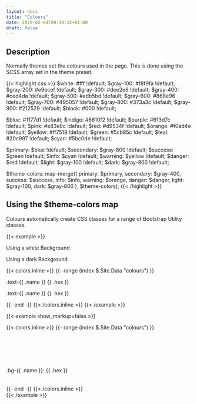 ```yaml
---
layout: docs
title: "Colours"
date: 2020-02-04T09:40:32+01:00
draft: false
---
```


## Description

Normally themes set the colours used in the page. This is done using the SCSS array set in the theme preset.

{{< highlight css >}}
$white:    #fff !default;
$gray-100: #f8f9fa !default;
$gray-200: #e9ecef !default;
$gray-300: #dee2e6 !default;
$gray-400: #ced4da !default;
$gray-500: #adb5bd !default;
$gray-600: #868e96 !default;
$gray-700: #495057 !default;
$gray-800: #373a3c !default;
$gray-900: #212529 !default;
$black:    #000 !default;

$blue:    #1177d1 !default;
$indigo:  #6610f2 !default;
$purple:  #613d7c !default;
$pink:    #e83e8c !default;
$red:     #d9534f !default;
$orange:  #f0ad4e !default;
$yellow:  #ff7518 !default;
$green:   #5cb85c !default;
$teal:    #20c997 !default;
$cyan:    #5bc0de !default;

$primary:       $blue !default;
$secondary:     $gray-800 !default;
$success:       $green !default;
$info:          $cyan !default;
$warning:       $yellow !default;
$danger:        $red !default;
$light:         $gray-100 !default;
$dark:          $gray-800 !default;

$theme-colors: map-merge((
    primary: $primary,
    secondary: $gray-400,
    success: $success,
    info: $info,
    warning: $orange,
    danger: $danger,
    light: $gray-100,
    dark: $gray-800
), $theme-colors);
{{< /highlight >}}

## Using the $theme-colors map

Colours automatically create CSS classes for a range of Bootstrap Utility classes.

{{< example >}}
<div class="row no-gutter">
   <div class="col-sm-6 py-3"><p>Using a white Background</p></div>
   <div class="col-sm-6 py-3 text-light bg-dark"><p>Using a dark Background</p></div>
</div>
{{< colors.inline >}}
{{- range (index $.Site.Data "colours") }}
<div class="row no-gutter">
   <div class="col-sm-6">
      <p class="text-{{ .name }}">.text-{{ .name }} {{ .hex }}</p>
    </div>
    <div class="col-sm-6 bg-dark">
      <p class="text-{{ .name }}">.text-{{ .name }} {{ .hex }}</p>
    </div>
</div>
{{- end -}}
{{< /colors.inline >}}
{{< /example >}}

{{< example show_markup=false >}}
<div class="card-deck">
{{< colors.inline >}}
{{- range (index $.Site.Data "colours") }}
  <div class="card mb-2 justify-content-center align-items-center d-flex" style="flex: 0 0 20%; height: 150px">
    <div class="card-body bg-{{ .name }} w-100" style="height: 100px">
    </div>
    <div class="card-footer w-100">
     <span>.bg-{{ .name }}</span>:
     <span>{{ .hex }}</span>
   </div>
  </div>
{{- end -}}
{{< /colors.inline >}}
</div>
{{< /example >}}
